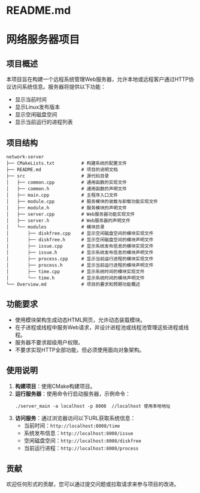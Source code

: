 # README.md

# 网络服务器项目

## 项目概述

本项目旨在构建一个远程系统管理Web服务器，允许本地或远程客户通过HTTP协议访问系统信息。服务器将提供以下功能：

- 显示当前时间
- 显示Linux发布版本
- 显示空闲磁盘空间
- 显示当前运行的进程列表

## 项目结构

```
network-server
├── CMakeLists.txt          # 构建系统的配置文件
├── README.md               # 项目的说明文档
├── src                     # 源代码目录
│   ├── common.cpp          # 通用函数的实现文件
│   ├── common.h            # 通用函数的声明文件
│   ├── main.cpp            # 主程序入口文件
│   ├── module.cpp          # 服务模块的装载与卸载功能实现文件
│   ├── module.h            # 服务模块的声明文件
│   ├── server.cpp          # Web服务器功能实现文件
│   ├── server.h            # Web服务器的声明文件
│   └── modules             # 模块目录
│       ├── diskfree.cpp    # 显示空闲磁盘空间的模块实现文件
│       ├── diskfree.h      # 显示空闲磁盘空间的模块声明文件
│       ├── issue.cpp       # 显示系统发布信息的模块实现文件
│       ├── issue.h         # 显示系统发布信息的模块声明文件
│       ├── process.cpp     # 显示当前运行进程的模块实现文件
│       ├── process.h       # 显示当前运行进程的模块声明文件
│       ├── time.cpp        # 显示系统时间的模块实现文件
│       └── time.h          # 显示系统时间的模块声明文件
└── Overview.md             # 项目的要求和预期功能概述
```

## 功能要求

- 使用模块架构生成动态HTML网页，允许动态装载模块。
- 在子进程或线程中服务Web请求，并设计进程池或线程池管理这些进程或线程。
- 服务器不要求超级用户权限。
- 不要求实现HTTP全部功能，但必须使用面向对象架构。

## 使用说明

1. **构建项目**：使用CMake构建项目。
2. **运行服务器**：使用命令行启动服务器，示例命令：
   ```
   ./server_main -a localhost -p 8008  //localhost 使用本地地址 
   ```
3. **访问服务**：通过浏览器访问以下URL获取系统信息：
   - 当前时间：`http://localhost:8008/time`
   - 系统发布信息：`http://localhost:8008/issue`
   - 空闲磁盘空间：`http://localhost:8008/diskfree`
   - 当前运行进程：`http://localhost:8008/process`

## 贡献

欢迎任何形式的贡献，您可以通过提交问题或拉取请求来参与项目的改进。